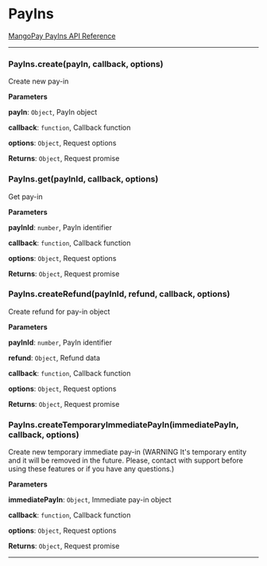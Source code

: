 # PayIns

[MangoPay PayIns API Reference](https://docs.mangopay.com/api-references/payins/payin-payment-methods/)



* * *

### PayIns.create(payIn, callback, options) 

Create new pay-in

**Parameters**

**payIn**: `Object`, PayIn object

**callback**: `function`, Callback function

**options**: `Object`, Request options

**Returns**: `Object`, Request promise


### PayIns.get(payInId, callback, options) 

Get pay-in

**Parameters**

**payInId**: `number`, PayIn identifier

**callback**: `function`, Callback function

**options**: `Object`, Request options

**Returns**: `Object`, Request promise


### PayIns.createRefund(payInId, refund, callback, options) 

Create refund for pay-in object

**Parameters**

**payInId**: `number`, PayIn identifier

**refund**: `Object`, Refund data

**callback**: `function`, Callback function

**options**: `Object`, Request options

**Returns**: `Object`, Request promise


### PayIns.createTemporaryImmediatePayIn(immediatePayIn, callback, options) 

Create new temporary immediate pay-in (WARNING It's temporary entity and it will be removed in the future. Please, contact with support before using these features or if you have any questions.)

**Parameters**

**immediatePayIn**: `Object`, Immediate pay-in object

**callback**: `function`, Callback function

**options**: `Object`, Request options

**Returns**: `Object`, Request promise



* * *











